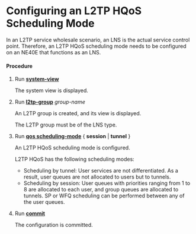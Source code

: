 Configuring an L2TP HQoS Scheduling Mode
========================================

In an L2TP service wholesale scenario, an LNS is the actual service control point. Therefore, an L2TP HQoS scheduling mode needs to be configured on an NE40E that functions as an LNS.

#### Procedure

1. Run [**system-view**](cmdqueryname=system-view)
   
   
   
   The system view is displayed.
2. Run [**l2tp-group**](cmdqueryname=l2tp-group) *group-name*
   
   
   
   An L2TP group is created, and its view is displayed.
   
   The L2TP group must be of the LNS type.
3. Run [**qos scheduling-mode**](cmdqueryname=qos+scheduling-mode) { **session** | **tunnel** }
   
   
   
   An L2TP HQoS scheduling mode is configured.
   
   L2TP HQoS has the following scheduling modes:
   
   * Scheduling by tunnel: User services are not differentiated. As a result, user queues are not allocated to users but to tunnels.
   * Scheduling by session: User queues with priorities ranging from 1 to 8 are allocated to each user, and group queues are allocated to tunnels. SP or WFQ scheduling can be performed between any of the user queues.
4. Run [**commit**](cmdqueryname=commit)
   
   
   
   The configuration is committed.